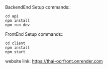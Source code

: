 BackendEnd Setup commands::

    cd api
    npm install
    npm run dev


FrontEnd Setup commands::
    
    cd client
    npm install
    npm start

website link: https://thai-ocrfront.onrender.com
